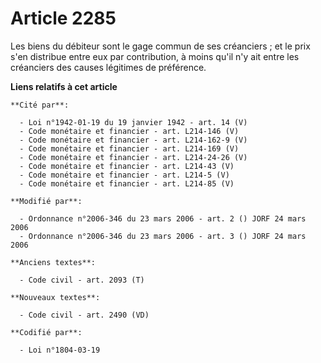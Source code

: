 # Article 2285

Les biens du débiteur sont le gage commun de ses créanciers ; et le prix s'en distribue entre eux par contribution, à moins
qu'il n'y ait entre les créanciers des causes légitimes de préférence.

**Liens relatifs à cet article**

	**Cité par**:

	  - Loi n°1942-01-19 du 19 janvier 1942 - art. 14 (V)
	  - Code monétaire et financier - art. L214-146 (V)
	  - Code monétaire et financier - art. L214-162-9 (V)
	  - Code monétaire et financier - art. L214-169 (V)
	  - Code monétaire et financier - art. L214-24-26 (V)
	  - Code monétaire et financier - art. L214-43 (V)
	  - Code monétaire et financier - art. L214-5 (V)
	  - Code monétaire et financier - art. L214-85 (V)

	**Modifié par**:

	  - Ordonnance n°2006-346 du 23 mars 2006 - art. 2 () JORF 24 mars 2006
	  - Ordonnance n°2006-346 du 23 mars 2006 - art. 3 () JORF 24 mars 2006

	**Anciens textes**:

	  - Code civil - art. 2093 (T)

	**Nouveaux textes**:

	  - Code civil - art. 2490 (VD)

	**Codifié par**:

	  - Loi n°1804-03-19
